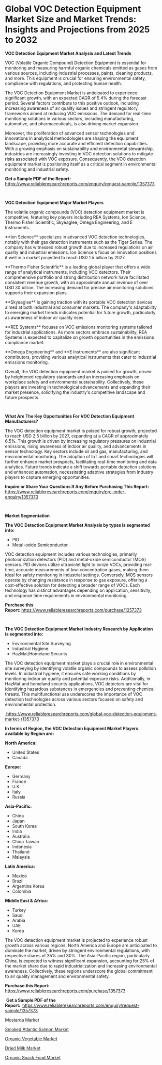 <p><h1>Global VOC Detection Equipment Market Size and Market Trends: Insights and Projections from 2025 to 2032</h1></p><p><strong>VOC Detection Equipment Market Analysis and Latest Trends</strong></p>
<p><p>VOC (Volatile Organic Compound) Detection Equipment is essential for monitoring and measuring harmful organic chemicals emitted as gases from various sources, including industrial processes, paints, cleaning products, and more. This equipment is crucial for ensuring environmental safety, compliance with regulations, and protecting human health.</p><p>The VOC Detection Equipment Market is anticipated to experience significant growth, with an expected CAGR of 5.4% during the forecast period. Several factors contribute to this positive outlook, including increasing awareness of air quality issues and stringent regulatory frameworks aimed at reducing VOC emissions. The demand for real-time monitoring solutions in various sectors, including manufacturing, automotive, and pharmaceuticals, is also driving market expansion.</p><p>Moreover, the proliferation of advanced sensor technologies and innovations in analytical methodologies are shaping the equipment landscape, providing more accurate and efficient detection capabilities. With a growing emphasis on sustainability and environmental stewardship, industries are increasingly investing in VOC detection solutions to mitigate risks associated with VOC exposure. Consequently, the VOC detection equipment market is positioning itself as a critical segment in environmental monitoring and industrial safety.</p></p>
<p><strong>Get a Sample PDF of the Report:&nbsp;</strong> <a href="https://www.reliableresearchreports.com/enquiry/request-sample/1357373?utm_campaign=10&utm_medium=2&utm_source=Github&utm_content=ia&utm_term=05032025&utm_id=voc-detection-equipment">https://www.reliableresearchreports.com/enquiry/request-sample/1357373</a></p>
<p>&nbsp;</p>
<p><strong>VOC Detection Equipment Major Market Players</strong></p>
<p><p>The volatile organic compounds (VOC) detection equipment market is competitive, featuring key players including REA Systems, Ion Science, Thermo Fisher Scientific, Skyeaglee, Omega Engineering, and E Instruments. </p><p>**Ion Science** specializes in advanced VOC detection technologies, notably with their gas detection instruments such as the Tiger Series. The company has witnessed robust growth due to increased regulations on air quality and industrial emissions. Ion Science's focus on innovation positions it well in a market projected to reach USD 1.5 billion by 2027.</p><p>**Thermo Fisher Scientific** is a leading global player that offers a wide range of analytical instruments, including VOC detectors. Their comprehensive portfolio and strong distribution network have facilitated consistent revenue growth, with an approximate annual revenue of over USD 30 billion. The increasing demand for precise air monitoring solutions supports their expansion plans.</p><p>**Skyeaglee** is gaining traction with its portable VOC detection devices aimed at both industrial and consumer markets. The company's adaptability to emerging market trends indicates potential for future growth, particularly as awareness of indoor air quality rises.</p><p>**REE Systems** focuses on VOC emissions monitoring systems tailored for industrial applications. As more sectors embrace sustainability, REA Systems is expected to capitalize on growth opportunities in the emissions compliance market.</p><p>**Omega Engineering** and **E Instruments** are also significant contributors, providing various analytical instruments that cater to industrial emissions monitoring. </p><p>Overall, the VOC detection equipment market is poised for growth, driven by heightened regulatory standards and an increasing emphasis on workplace safety and environmental sustainability. Collectively, these players are investing in technological advancements and expanding their market presence, solidifying the industry's competitive landscape and future prospects.</p></p>
<p>&nbsp;</p>
<p><strong>What Are The Key Opportunities For VOC Detection Equipment Manufacturers?</strong></p>
<p><p>The VOC detection equipment market is poised for robust growth, projected to reach USD 2.5 billion by 2027, expanding at a CAGR of approximately 6.5%. This growth is driven by increasing regulatory pressures on industrial emissions, rising awareness of indoor air quality, and advancements in sensor technology. Key sectors include oil and gas, manufacturing, and environmental monitoring. The adoption of IoT and smart technologies will further enhance market prospects, facilitating real-time monitoring and data analytics. Future trends indicate a shift towards portable detection solutions and enhanced automation, necessitating adaptive strategies from industry players to capture emerging opportunities.</p></p>
<p><strong>Inquire or Share Your Questions If Any Before Purchasing This Report:</strong> <a href="https://www.reliableresearchreports.com/enquiry/pre-order-enquiry/1357373?utm_campaign=10&utm_medium=2&utm_source=Github&utm_content=ia&utm_term=05032025&utm_id=voc-detection-equipment">https://www.reliableresearchreports.com/enquiry/pre-order-enquiry/1357373</a></p>
<p>&nbsp;</p>
<p><strong>Market Segmentation</strong></p>
<p><strong>The VOC Detection Equipment Market Analysis by types is segmented into:</strong></p>
<p><ul><li>PID</li><li>Metal-oxide Semiconductor</li></ul></p>
<p><p>VOC detection equipment includes various technologies, primarily photoionization detectors (PID) and metal-oxide semiconductor (MOS) sensors. PID devices utilize ultraviolet light to ionize VOCs, providing real-time, accurate measurements of low-concentration gases, making them ideal for safety monitoring in industrial settings. Conversely, MOS sensors operate by changing resistance in response to gas exposure, offering a cost-effective solution for detecting a broader range of VOCs. Each technology has distinct advantages depending on application, sensitivity, and response time requirements in environmental monitoring.</p></p>
<p><strong>Purchase this Report:&nbsp;</strong><a href="https://www.reliableresearchreports.com/purchase/1357373?utm_campaign=10&utm_medium=2&utm_source=Github&utm_content=ia&utm_term=05032025&utm_id=voc-detection-equipment">https://www.reliableresearchreports.com/purchase/1357373</a></p>
<p>&nbsp;</p>
<p><strong>The VOC Detection Equipment Market Industry Research by Application is segmented into:</strong></p>
<p><ul><li>Environmental Site Surveying</li><li>Industrial Hygiene</li><li>HazMat/Homeland Security</li></ul></p>
<p><p>The VOC detection equipment market plays a crucial role in environmental site surveying by identifying volatile organic compounds to assess pollution levels. In industrial hygiene, it ensures safe working conditions by monitoring indoor air quality and potential exposure risks. Additionally, in HazMat and homeland security applications, VOC detectors are vital for identifying hazardous substances in emergencies and preventing chemical threats. This multifunctional use underscores the importance of VOC detection technologies across various sectors focused on safety and environmental protection.</p></p>
<p><a href="https://www.reliableresearchreports.com/global-voc-detection-equipment-market-r1357373?utm_campaign=10&utm_medium=2&utm_source=Github&utm_content=ia&utm_term=05032025&utm_id=voc-detection-equipment">&nbsp;https://www.reliableresearchreports.com/global-voc-detection-equipment-market-r1357373</a></p>
<p><strong>In terms of Region, the VOC Detection Equipment Market Players available by Region are:</strong></p>
<p>
    <p> <strong> North America: </strong>
        <ul>
            <li>United States</li>
            <li>Canada</li>
        </ul>
        </p> 
    <p> <strong> Europe: </strong>
        <ul>
            <li>Germany</li>
            <li>France</li>
            <li>U.K.</li>
            <li>Italy</li>
            <li>Russia</li>
        </ul>
        </p> 
    <p> <strong> Asia-Pacific: </strong>
        <ul>
            <li>China</li>
            <li>Japan</li>
            <li>South Korea</li>
            <li>India</li>
            <li>Australia</li>
            <li>China Taiwan</li>
            <li>Indonesia</li>
            <li>Thailand</li>
            <li>Malaysia</li>
        </ul>
        </p> 
    <p> <strong> Latin America: </strong>
        <ul>
            <li>Mexico</li>
            <li>Brazil</li>
            <li>Argentina Korea</li>
            <li>Colombia</li>
        </ul>
        </p> 
    <p> <strong> Middle East & Africa: </strong>
        <ul>
            <li>Turkey</li>
            <li>Saudi</li>
            <li>Arabia</li>
            <li>UAE</li>
            <li>Korea</li>
        </ul>
    </p>
    </p>
<p><p>The VOC detection equipment market is projected to experience robust growth across various regions. North America and Europe are anticipated to dominate the market, driven by stringent environmental regulations, with respective shares of 35% and 30%. The Asia-Pacific region, particularly China, is expected to witness significant expansion, accounting for 25% of the market share due to rapid industrialization and increasing environmental awareness. Collectively, these regions underscore the global commitment to air quality management and environmental safety.</p></p>
<p><strong>Purchase this Report: </strong><a href="https://www.reliableresearchreports.com/purchase/1357373?utm_campaign=10&utm_medium=2&utm_source=Github&utm_content=ia&utm_term=05032025&utm_id=voc-detection-equipment">https://www.reliableresearchreports.com/purchase/1357373</a></p>
<p>&nbsp;<strong>Get a Sample PDF of the Report:&nbsp;&nbsp;</strong><a href="https://www.reliableresearchreports.com/enquiry/request-sample/1357373?utm_campaign=10&utm_medium=2&utm_source=Github&utm_content=ia&utm_term=05032025&utm_id=voc-detection-equipment">https://www.reliableresearchreports.com/enquiry/request-sample/1357373</a></p>
<p><strong></strong></p>
<p><p><a href="https://github.com/herakterroem/Market-Research-Report-List-1/blob/main/mostarda-market.md?utm_campaign=10&utm_medium=2&utm_source=Github&utm_content=ia&utm_term=05032025&utm_id=voc-detection-equipment">Mostarda Market</a></p><p><a href="https://github.com/eymermanda0p/Market-Research-Report-List-1/blob/main/smoked-atlantic-salmon-market.md?utm_campaign=10&utm_medium=2&utm_source=Github&utm_content=ia&utm_term=05032025&utm_id=voc-detection-equipment">Smoked Atlantic Salmon Market</a></p><p><a href="https://github.com/debowflaggqw/Market-Research-Report-List-1/blob/main/organic-vegetable-market.md?utm_campaign=10&utm_medium=2&utm_source=Github&utm_content=ia&utm_term=05032025&utm_id=voc-detection-equipment">Organic Vegetable Market</a></p><p><a href="https://github.com/weisonmanych/Market-Research-Report-List-1/blob/main/dried-milk-market.md?utm_campaign=10&utm_medium=2&utm_source=Github&utm_content=ia&utm_term=05032025&utm_id=voc-detection-equipment">Dried Milk Market</a></p><p><a href="https://github.com/sirayedantte/Market-Research-Report-List-1/blob/main/organic-snack-food-market.md?utm_campaign=10&utm_medium=2&utm_source=Github&utm_content=ia&utm_term=05032025&utm_id=voc-detection-equipment">Organic Snack Food Market</a></p></p>